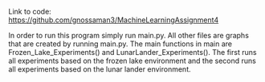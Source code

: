 Link to code: https://github.com/gnossaman3/MachineLearningAssignment4

In order to run this program simply run main.py. All other files are graphs that are created by running main.py. The
main functions in main are Frozen_Lake_Experiments() and LunarLander_Experiments(). The first runs all experiments based
on the frozen lake environment and the second runs all experiments based on the lunar lander environment. 